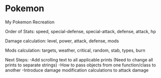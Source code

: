 # Pokemon
My Pokemon Recreation

Order of Stats: speed, special-defense, special-attack, defense, attack, hp

Damage calculation: level, power, attack, defense, mods

Mods calculation: targets, weather, critical, random, stab, types, burn

Next Steps:
-Add scrolling text to all applicable prints (Need to change all prints to separate strings)
-How to pass objects from one function/class to another
-Introduce damage modification calculations to attack damage
